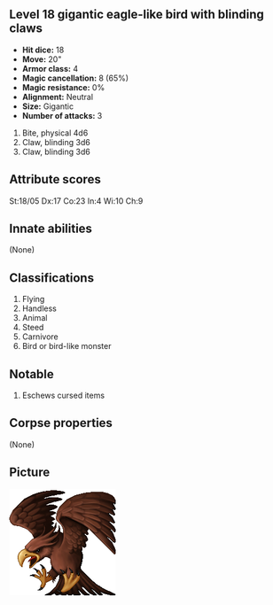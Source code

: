## Level 18 gigantic eagle-like bird with blinding claws

- **Hit dice:** 18
- **Move:** 20"
- **Armor class:** 4
- **Magic cancellation:** 8 (65%)
- **Magic resistance:** 0%
- **Alignment:** Neutral
- **Size:** Gigantic
- **Number of attacks:** 3
1. Bite, physical 4d6
2. Claw, blinding 3d6
3. Claw, blinding 3d6

## Attribute scores

St:18/05 Dx:17 Co:23 In:4 Wi:10 Ch:9

## Innate abilities

(None)

## Classifications

1. Flying
2. Handless
3. Animal
4. Steed
5. Carnivore
6. Bird or bird-like monster

## Notable

1. Eschews cursed items

## Corpse properties

(None)

## Picture

![Roc](https://github.com/hyvanmielenpelit/GnollHackTileSet/blob/main/Monsters/roc/roc.png?raw=true)
